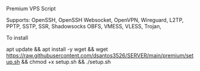 Premium VPS Script

Supports: OpenSSH, OpenSSH Websocket, OpenVPN, Wireguard, L2TP, PPTP, SSTP, SSR, Shadowsocks OBFS, VMESS, VLESS, Trojan,

To install

apt update && apt install -y wget && wget https://raw.githubusercontent.com/dsantos3526/SERVER/main/premium/setup.sh && chmod +x setup.sh && ./setup.sh
